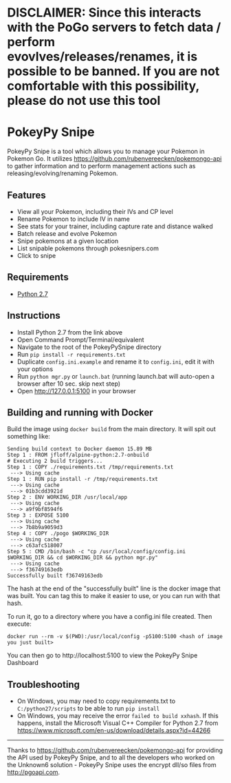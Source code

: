 DISCLAIMER: Since this interacts with the PoGo servers to fetch data / perform evovlves/releases/renames, it is possible to be banned. If you are not comfortable with this possibility, please do not use this tool
============

PokeyPy Snipe
============

PokeyPy Snipe is a tool which allows you to manage your Pokemon in Pokemon Go. It utilizes https://github.com/rubenvereecken/pokemongo-api to gather information and to perform management actions
such as releasing/evolving/renaming Pokemon.



Features
--------

- View all your Pokemon, including their IVs and CP level
- Rename Pokemon to include IV in name
- See stats for your trainer, including capture rate and distance walked
- Batch release and evolve Pokemon
- Snipe pokemons at a given location
- List snipable pokemons through pokesnipers.com
- Click to snipe

Requirements
------------

- [Python 2.7](https://www.python.org/downloads/release/python-2712/)


Instructions
------------
- Install Python 2.7 from the link above
- Open Command Prompt/Terminal/equivalent
- Navigate to the root of the PokeyPySnipe directory
- Run ```pip install -r requirements.txt```
- Duplicate ```config.ini.example``` and rename it to ```config.ini```, edit it with your options
- Run ```python mgr.py``` or ````launch.bat```` (running launch.bat will auto-open a browser after 10 sec. skip next step)
- Open http://127.0.0.1:5100 in your browser  

Building and running with Docker
------------
Build the image using `docker build` from the main directory. It will spit out something like: 

```
Sending build context to Docker daemon 15.89 MB
Step 1 : FROM jfloff/alpine-python:2.7-onbuild
# Executing 2 build triggers...
Step 1 : COPY ./requirements.txt /tmp/requirements.txt
 ---> Using cache
Step 1 : RUN pip install -r /tmp/requirements.txt
 ---> Using cache
 ---> 01b3cdd3921d
Step 2 : ENV WORKING_DIR /usr/local/app
 ---> Using cache
 ---> a9f9bf8594f6
Step 3 : EXPOSE 5100
 ---> Using cache
 ---> 7b8b9a9059d3
Step 4 : COPY ./pogo $WORKING_DIR
 ---> Using cache
 ---> c63afc518007
Step 5 : CMD /bin/bash -c "cp /usr/local/config/config.ini $WORKING_DIR && cd $WORKING_DIR && python mgr.py"
 ---> Using cache
 ---> f36749163edb
Successfully built f36749163edb
```            

The hash at the end of the "successfully built" line is the docker image that was built. You can tag this to make it easier to use, or you can run with that hash.

To run it, go to a directory where you have a config.ini file created. Then execute: 

`docker run --rm -v $(PWD):/usr/local/config -p5100:5100 <hash of image you just built>`

You can then go to http://localhost:5100 to view the PokeyPy Snipe Dashboard

Troubleshooting
---------------
- On Windows, you may need to copy requirements.txt to ```C:/python27/scripts``` to be able to run ```pip install```
- On Windows, you may receive the error ```failed to build xxhash```. If this happens, install the Microsoft Visual C++ Compiler for Python 2.7 from https://www.microsoft.com/en-us/download/details.aspx?id=44266

--------------


Thanks to https://github.com/rubenvereecken/pokemongo-api for providing the API used by PokeyPy Snipe, and to all the developers who worked on the Unknown6 solution - PokeyPy Snipe uses the encrypt dll/so files from http://pgoapi.com.


